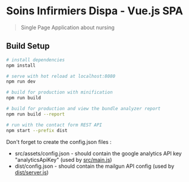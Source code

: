 # Soins Infirmiers Dispa - Vue.js SPA

> Single Page Application about nursing

## Build Setup

``` bash
# install dependencies
npm install

# serve with hot reload at localhost:8080
npm run dev

# build for production with minification
npm run build

# build for production and view the bundle analyzer report
npm run build --report

# run with the contact form REST API
npm start --prefix dist
```
Don't forget to create the config.json files :

- src/assets/config.json - should contain the google analytics API key "analyticsApiKey" (used by [src/main.js](src/main.js))
- dist/config.json - should contain the mailgun API config (used by [dist/server.js](dist/server.js))


